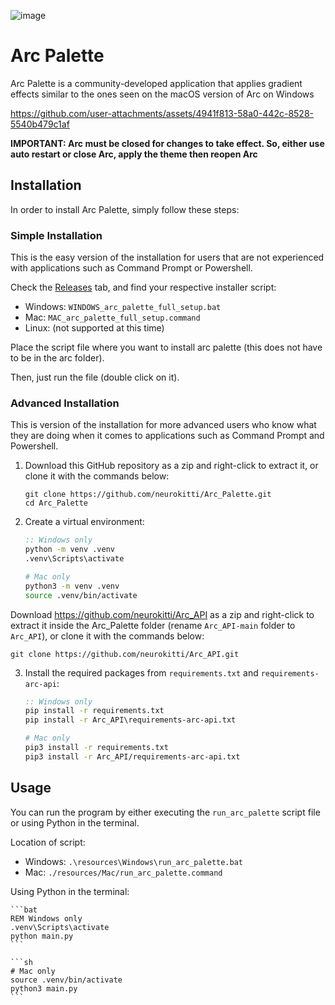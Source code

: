 ![image](https://github.com/user-attachments/assets/8a2e4215-93d4-4965-9604-1c49fbc23780)

# Arc Palette

Arc Palette is a community-developed application that applies gradient effects similar to the ones seen on the macOS version of Arc on Windows



https://github.com/user-attachments/assets/4941f813-58a0-442c-8528-5540b479c1af




**IMPORTANT: Arc must be closed for changes to take effect. So, either use auto restart or close Arc, apply the theme then reopen Arc**
## Installation

In order to install Arc Palette, simply follow these steps:

### Simple Installation
This is the easy version of the installation for users that are not experienced with applications such as Command Prompt or Powershell.

Check the [Releases](https://github.com/neurokitti/Arc_Palette/releases) tab, and find your respective installer script:
- Windows: `WINDOWS_arc_palette_full_setup.bat`
- Mac: `MAC_arc_palette_full_setup.command`
- Linux: (not supported at this time)

Place the script file where you want to install arc palette (this does not have to be in the arc folder).

Then, just run the file (double click on it).

### Advanced Installation
This is version of the installation for more advanced users who know what they are doing when it comes to applications such as Command Prompt and Powershell.
   
1. Download this GitHub repository as a zip and right-click to extract it, or clone it with the commands below:

    ```
    git clone https://github.com/neurokitti/Arc_Palette.git
    cd Arc_Palette
    ```

2. Create a virtual environment:

    ```bat
	:: Windows only
	python -m venv .venv
    .venv\Scripts\activate
    ```
	
	```sh
	# Mac only
	python3 -m venv .venv
    source .venv/bin/activate
    ```
 Download https://github.com/neurokitti/Arc_API as a zip and right-click to extract it inside the Arc_Palette folder (rename `Arc_API-main` folder to `Arc_API`), or clone it with the commands below:
   ```
   git clone https://github.com/neurokitti/Arc_API.git
   ```

3. Install the required packages from `requirements.txt` and `requirements-arc-api`:

    ```bat
	:: Windows only
    pip install -r requirements.txt
    pip install -r Arc_API\requirements-arc-api.txt
	```
	
	```sh
	# Mac only
    pip3 install -r requirements.txt
    pip3 install -r Arc_API/requirements-arc-api.txt
    ```

## Usage

You can run the program by either executing the `run_arc_palette` script file or using Python in the terminal.

Location of script:
- Windows: `.\resources\Windows\run_arc_palette.bat`
- Mac: `./resources/Mac/run_arc_palette.command`

Using Python in the terminal:

	```bat
	REM Windows only
	.venv\Scripts\activate 
    python main.py
	```

	```sh
	# Mac only
	source .venv/bin/activate
	python3 main.py
	```
